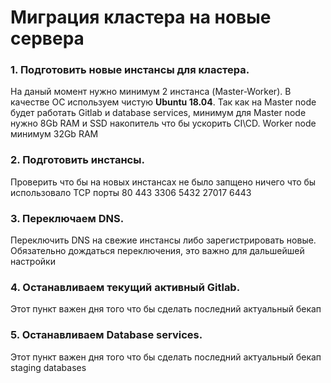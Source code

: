 # Миграция кластера на новые сервера

### 1. Подготовить новые инстансы для кластера. 
На даный момент нужно минимум 2 инстанса (Master-Worker). 
В качестве ОС используем чистую **Ubuntu 18.04**.
Так как на Master node будет работать Gitlab и database services, минимум для Master node нужно 8Gb RAM и SSD накопитель что бы ускорить CI\CD.
Worker node минимум 32Gb RAM



### 2. Подготовить инстансы. 
Проверить что бы на новых инстансах не было запщено ничего что бы использовало TCP порты 80 443 3306 5432 27017 6443

### 3. Переключаем DNS.
Переключить DNS на свежие инстансы либо зарегистрировать новые. Обязательно дождаться переключения, это важно для дальшейшей настройки

### 4. Останавливаем текущий активный Gitlab.
Этот пункт важен дня того что бы сделать последний актуальный бекап

### 5. Останавливаем Database services.
Этот пункт важен дня того что бы сделать последний актуальный бекап staging databases
